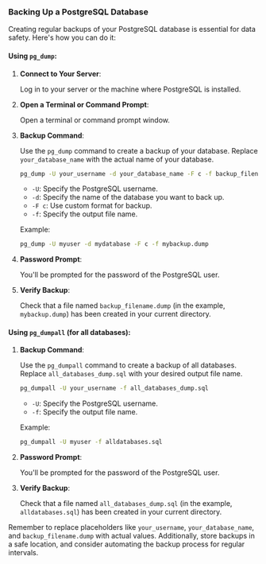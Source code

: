 ### Backing Up a PostgreSQL Database

Creating regular backups of your PostgreSQL database is essential for data safety. Here's how you can do it:

#### Using `pg_dump`:

1. **Connect to Your Server**:

   Log in to your server or the machine where PostgreSQL is installed.

2. **Open a Terminal or Command Prompt**:

   Open a terminal or command prompt window.

3. **Backup Command**:

   Use the `pg_dump` command to create a backup of your database. Replace `your_database_name` with the actual name of your database.

   ```bash
   pg_dump -U your_username -d your_database_name -F c -f backup_filename.dump
   ```

   - `-U`: Specify the PostgreSQL username.
   - `-d`: Specify the name of the database you want to back up.
   - `-F c`: Use custom format for backup.
   - `-f`: Specify the output file name.

   Example:

   ```bash
   pg_dump -U myuser -d mydatabase -F c -f mybackup.dump
   ```

4. **Password Prompt**:

   You'll be prompted for the password of the PostgreSQL user.

5. **Verify Backup**:

   Check that a file named `backup_filename.dump` (in the example, `mybackup.dump`) has been created in your current directory.

#### Using `pg_dumpall` (for all databases):

1. **Backup Command**:

   Use the `pg_dumpall` command to create a backup of all databases. Replace `all_databases_dump.sql` with your desired output file name.

   ```bash
   pg_dumpall -U your_username -f all_databases_dump.sql
   ```

   - `-U`: Specify the PostgreSQL username.
   - `-f`: Specify the output file name.

   Example:

   ```bash
   pg_dumpall -U myuser -f alldatabases.sql
   ```

2. **Password Prompt**:

   You'll be prompted for the password of the PostgreSQL user.

3. **Verify Backup**:

   Check that a file named `all_databases_dump.sql` (in the example, `alldatabases.sql`) has been created in your current directory.

Remember to replace placeholders like `your_username`, `your_database_name`, and `backup_filename.dump` with actual values. Additionally, store backups in a safe location, and consider automating the backup process for regular intervals.
